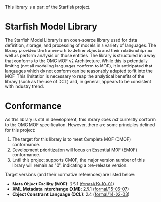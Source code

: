 This library is a part of the Starfish project.

# Starfish Model Library
The Starfish Model Library is an open-source library used for data definition, storage, and processing of models in a variety of languages. The library provides the framework to define objects and their relationships as well as perform analysis on those entities. The library is structured in a way that conforms to the OMG MOF v2 Architecture. While this is potentially limiting (not all modeling languages conform to MOF), it is anticipated that langauges which do not conform can be reasonably adapted to fit into the MOF. This limitation is necessary to reap the analytical benefits of the library (such as the use of OCL) and, in general, appears to be consistent with industry trend.

# Conformance
As this library is still in development, this library does *not* currently conform to the OMG MOF specification. However, there are some principles defined for this project:
1. The target for this library is to meet Complete MOF (CMOF) conformance.
2. Development prioritization will focus on Essential MOF (EMOF) conformance.
3. Until this project supports CMOF, the major version number of this library will remain as "0", indicating a pre-release version.

Target versions (and their normative references) are listed below:
* **Meta Object Facility (MOF)**: 2.5.1 ([formal/19-10-01](https://www.omg.org/spec/MOF/2.5.1))
* **XML Metadata Interchange (XMI)**: 2.5.1 ([formal/15-06-07](https://www.omg.org/spec/XMI/2.5.1))
* **Object Constraint Language (OCL)**: 2.4 ([formal/14-02-03](https://www.omg.org/spec/OCL/2.4))



